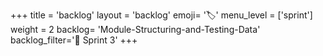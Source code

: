 +++
title = 'backlog'
layout = 'backlog'
emoji= '🏷️'
menu_level = ['sprint']
weight = 2
backlog= 'Module-Structuring-and-Testing-Data'
backlog_filter='📅 Sprint 3'
+++

